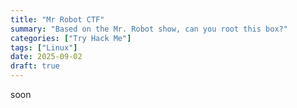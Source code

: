 ```yaml
---
title: "Mr Robot CTF"
summary: "Based on the Mr. Robot show, can you root this box?"
categories: ["Try Hack Me"]
tags: ["Linux"]
date: 2025-09-02
draft: true
---
```


soon
